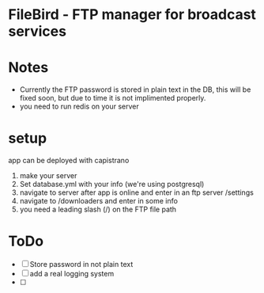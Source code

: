 # FileBird - FTP manager for broadcast services

# Notes


* Currently the FTP password is stored in plain text in the DB, this will be fixed soon, but due to time it is not implimented properly.
* you need to run redis on your server

# setup

app can be deployed with capistrano

1. make your server
2. Set database.yml with your info (we're using postgresql)
3. navigate to server after app is online and enter in an ftp server /settings
4. navigate to /downloaders and enter in some info
  1. you need a leading slash (/) on the FTP file path

# ToDo

- [ ] Store password in not plain text
- [ ] add a real logging system
- [ ]
